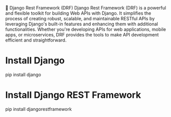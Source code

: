 🚀 Django Rest Framework (DRF)
Django Rest Framework (DRF) is a powerful and flexible toolkit for building Web APIs with Django. It simplifies the process of creating robust, scalable, and maintainable RESTful APIs by leveraging Django's built-in features and enhancing them with additional functionalities. Whether you're developing APIs for web applications, mobile apps, or microservices, DRF provides the tools to make API development efficient and straightforward.


# Install Django
pip install django

# Install Django REST Framework
pip install djangorestframework

